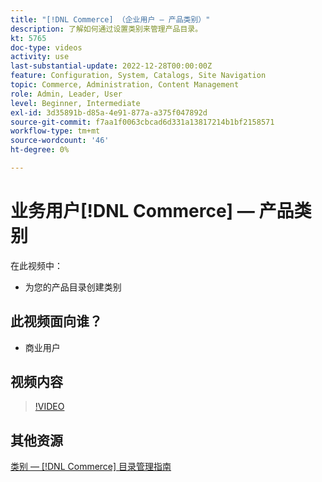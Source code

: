 ```yaml
---
title: "[!DNL Commerce] （企业用户 — 产品类别）"
description: 了解如何通过设置类别来管理产品目录。
kt: 5765
doc-type: videos
activity: use
last-substantial-update: 2022-12-28T00:00:00Z
feature: Configuration, System, Catalogs, Site Navigation
topic: Commerce, Administration, Content Management
role: Admin, Leader, User
level: Beginner, Intermediate
exl-id: 3d35891b-d85a-4e91-877a-a375f047892d
source-git-commit: f7aa1f0063cbcad6d331a13817214b1bf2158571
workflow-type: tm+mt
source-wordcount: '46'
ht-degree: 0%

---
```


# 业务用户[!DNL Commerce] — 产品类别

在此视频中：

- 为您的产品目录创建类别

## 此视频面向谁？

- 商业用户

## 视频内容

>[!VIDEO](https://video.tv.adobe.com/v/330027?quality=12&learn=on&captions=chi_hans)

## 其他资源

[类别 —  [!DNL Commerce] 目录管理指南](https://experienceleague.adobe.com/docs/commerce-admin/catalog/categories/categories.html?lang=zh-Hans)
